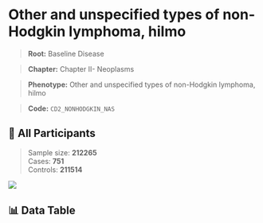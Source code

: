 # Other and unspecified types of non-Hodgkin lymphoma, hilmo

> **Root:** Baseline Disease  

> **Chapter:** Chapter II- Neoplasms  

> **Phenotype:** Other and unspecified types of non-Hodgkin lymphoma, hilmo  

> **Code:** `CD2_NONHODGKIN_NAS`

## 🧪 All Participants  
> Sample size: **212265**  
> Cases: **751**  
> Controls: **211514**
<img src="/Sensitive/Figures/ALL/Incidence/CD2_NONHODGKIN_NAS.png"/>

## 📊 Data Table
<CsvTableMRF src="/Sensitive/Data/ALL/Incidence/COX_CD2_NONHODGKIN_NAS.csv"/>

